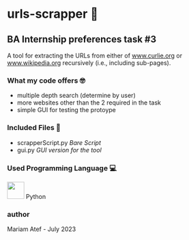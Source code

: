# urls-scrapper 🔗 
## BA Internship preferences task #3

A tool for extracting the URLs from either of www.curlie.org or www.wikipedia.org recursively (i.e., including sub-pages).

### What my code offers 🤓

- multiple depth search (determine by user)
- more websites other than the 2 required in the task
- simple GUI for testing the protoype

### Included Files 📂

- scrapperScript.py   _Bare Script_
- gui.py    _GUI version for the tool_

### Used Programming Language 💻

<img src="https://camo.githubusercontent.com/c15141700fd20b43ada6d18c559bef630e398d0393c497586286bcb60a3bc29f/68747470733a2f2f75706c6f61642e77696b696d656469612e6f72672f77696b6970656469612f636f6d6d6f6e732f7468756d622f632f63332f507974686f6e2d6c6f676f2d6e6f746578742e7376672f3138363970782d507974686f6e2d6c6f676f2d6e6f746578742e7376672e706e67" width='40' height='40'> Python 


### author

Mariam Atef - July 2023
